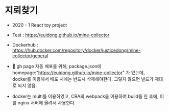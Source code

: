 # 지뢰찾기

- 2020 - 1 React toy project

- Test : https://euidong.github.io/mine-collector

- Dockerhub : https://hub.docker.com/repository/docker/justicedong/mine-collector/general

- 🚫 gh page 자동 배포를 위해, package.json에 homepage:"https://euidong.github.io/mine-collector" 가 있는데, <br>
docker를 이용해서 배포 시에는 반드시 삭제해야한다. 그렇지 않으면 빌드가 제대로 되지 않음.

- docker는 multi를 이용하였고, CRA의 webpack을 이용하여 build를 한 후에, 이를 nginx 서버에 올려서 사용한다. 

